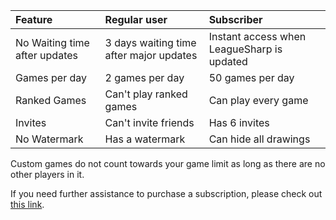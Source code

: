 |Feature| Regular user|Subscriber
|:-|:-|:-
|No Waiting time after updates|3 days waiting time after major updates|Instant access when LeagueSharp is updated
|Games per day|2 games per day|50 games per day
|Ranked Games|Can't play ranked games|Can play every game
|Invites|Can't invite friends|Has 6 invites
|No Watermark|Has a watermark|Can hide all drawings

Custom games do not count towards your game limit as long as there are no other players in it.

If you need further assistance to purchase a subscription, please check out [this link](https://www.joduska.me/forum/index.php?app=infotickets&page=article&id=3#article).
